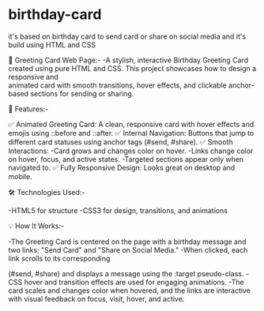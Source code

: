 # birthday-card
it's based on birthday card to send card or share on social media and it's build using HTML and CSS


🎉 Greeting Card Web Page:-
       -A stylish, interactive Birthday Greeting Card created using pure HTML and CSS. This project showcases how to design a responsive and       
      animated card with smooth transitions, hover effects, and clickable anchor-based sections for sending or sharing.
 
🧠 Features:-

   ✅ Animated Greeting Card: A clean, responsive card with hover effects and emojis using ::before and ::after.
   ✅ Internal Navigation: Buttons that jump to different card statuses using anchor tags (#send, #share).
   ✅ Smooth Interactions:
       -Card grows and changes color on hover.
       -Links change color on hover, focus, and active states.
       -Targeted sections appear only when navigated to.
   ✅ Fully Responsive Design: Looks great on desktop and mobile.

🛠️ Technologies Used:-
   
   -HTML5 for structure
   -CSS3 for design, transitions, and animations

💡 How It Works:-

   -The Greeting Card is centered on the page with a birthday message and two links: "Send Card" and "Share on Social Media."
   -When clicked, each link scrolls to its corresponding <section> (#send, #share) and displays a message using the :target pseudo-class.
   -CSS hover and transition effects are used for engaging animations.
   -The card scales and changes color when hovered, and the links are interactive with visual feedback on focus, visit, hover, and active.
